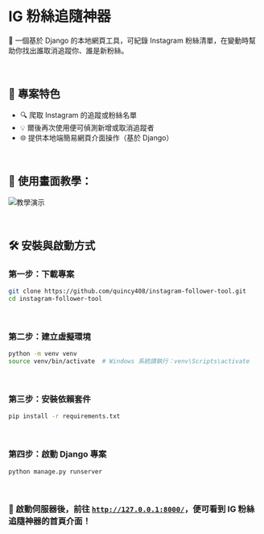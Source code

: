 # IG 粉絲追隨神器

📱 一個基於 Django 的本地網頁工具，可紀錄 Instagram 粉絲清單，在變動時幫助你找出誰取消追蹤你、誰是新粉絲。

<br>

## 🚀 專案特色

- 🔍 爬取 Instagram 的追蹤或粉絲名單
- 💡 爾後再次使用便可偵測新增或取消追蹤者
- 🌐 提供本地端簡易網頁介面操作（基於 Django）

<br>

## 🔽 使用畫面教學：
![教學演示](./static/PNG/7.gif)

<br>

## 🛠️ 安裝與啟動方式

### 第一步：下載專案

```bash
git clone https://github.com/quincy408/instagram-follower-tool.git
cd instagram-follower-tool
```
<br>

### 第二步：建立虛擬環境

```bash
python -m venv venv
source venv/bin/activate  # Windows 系統請執行：venv\Scripts\activate
```
<br>

### 第三步：安裝依賴套件

```bash
pip install -r requirements.txt
```
<br>

### 第四步：啟動 Django 專案

```bash
python manage.py runserver
```

<br>

### 🎉 啟動伺服器後，前往 [`http://127.0.0.1:8000/`](http://127.0.0.1:8000/)，便可看到 IG 粉絲追隨神器的首頁介面！

